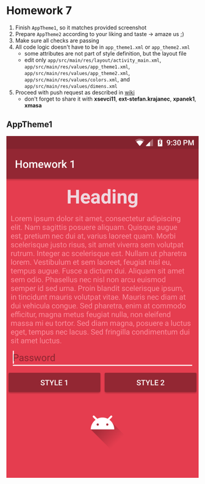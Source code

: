 # Homework 7

1. Finish `AppTheme1`, so it matches provided screenshot
2. Prepare `AppTheme2` according to your liking and taste -> amaze us ;)
3. Make sure all checks are passing
4. All code logic doesn't have to be in `app_theme1.xml` or `app_theme2.xml`
   * some attributes are not part of style definition, but the layout file
   * edit only `app/src/main/res/layout/activity_main.xml`, `app/src/main/res/values/app_theme1.xml`, `app/src/main/res/values/app_theme2.xml`, `app/src/main/res/values/colors.xml`, and `app/src/main/res/values/dimens.xml`
5. Proceed with push request as described in [wiki](https://gitlab.fi.muni.cz/grp-pv256/wiki/wikis/home)
   * don't forget to share it with **xsevci11**, **ext-stefan.krajanec**, **xpanek1**, **xmasa**

## AppTheme1
![theme1](img/theme1.png)
